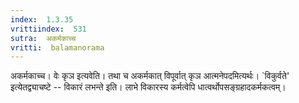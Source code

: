 ```yaml
---
index:  1.3.35
vrittiindex:  531
sutra:  अकर्मकाच्च
vritti:  balamanorama 
---
```


अकर्मकाच्च। वेः कृञ इत्यवेति। तथा च अकर्मकात् विपूर्वात् कृञ आत्मनेपदमित्यर्थः। `विकुर्वते' इत्येतद्व्याचष्टे -- विकारं लभन्ते इति। लाभे विकारस्य कर्मत्वेपि धात्वर्थोपसङ्ग्रहादकर्मकत्वम्। 

